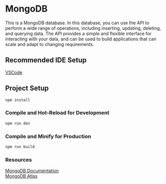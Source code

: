 # MongoDB

This is a MongoDB database. In this database, you can use the API to perform a wide range of operations, 
including inserting, updating, deleting, and querying data. The API provides a simple and flexible interface for interacting with your data, 
and can be used to build applications that can scale and adapt to changing requirements.

## Recommended IDE Setup

[VSCode](https://code.visualstudio.com/)

## Project Setup

```sh
npm install
```

### Compile and Hot-Reload for Development

```sh
npm run dev
```

### Compile and Minify for Production

```sh
npm run build
```

### Resources

[MongoDB Documentation](https://www.mongodb.com/docs/)
</br>
[MongoDB Atlas](https://www.mongodb.com/docs/atlas/api/)
